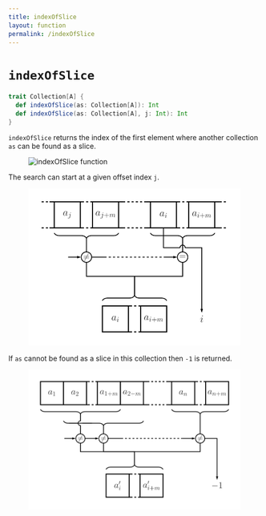 ```yaml
---
title: indexOfSlice
layout: function
permalink: /indexOfSlice
---
```


# `indexOfSlice`

~~~ scala
trait Collection[A] {
  def indexOfSlice(as: Collection[A]): Int
  def indexOfSlice(as: Collection[A], j: Int): Int
}
~~~

`indexOfSlice` returns the index of the first element where another collection `as` can be found as a slice.

<figure class="diagram">
  <img src="images/indexOfSlice.1.svg" alt="indexOfSlice function">
  <!-- <figcaption class="diagram-desc"></figcaption> -->
</figure>

The search can start at a given offset index `j`.

<figure class="diagram">
  <img src="images/indexOfSlice.2.svg" alt="indexOfSlice function">
  <!-- <figcaption class="diagram-desc"></figcaption> -->
</figure>

If `as` cannot be found as a slice in this collection then `-1` is returned.

<figure class="diagram">
  <img src="images/indexOfSlice.3.svg" alt="indexOfSlice function">
  <!-- <figcaption class="diagram-desc"></figcaption> -->
</figure>
